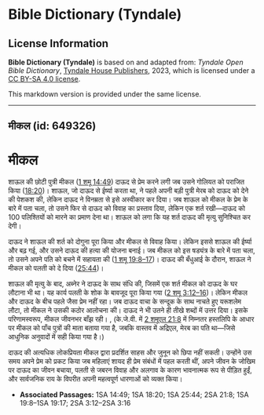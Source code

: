 # Bible Dictionary (Tyndale)

## License Information

**Bible Dictionary (Tyndale)** is based on and adapted from: _Tyndale Open Bible Dictionary_, [Tyndale House Publishers](https://tyndaleopenresources.com/), 2023, which is licensed under a [CC BY-SA 4.0 license](https://creativecommons.org/licenses/by-sa/4.0/legalcode.en).

This markdown version is provided under the same license.



--------------------------------

## मीकल (id: 649326)

मीकल
====

शाऊल की छोटी पुत्री मीकल ([1 शमू 14:49](https://ref.ly/1Sam14:49)) दाऊद से प्रेम करने लगी जब उसने गोलियत को पराजित किया ([18:20](https://ref.ly/1Sam18:20))। शाऊल, जो दाऊद से ईर्ष्या करता था, ने पहले अपनी बड़ी पुत्री मेरब को दाऊद को देने की पेशकश की, लेकिन दाऊद ने विनम्रता से इसे अस्वीकार कर दिया। जब शाऊल को मीकल के प्रेम के बारे में पता चला, तो उसने फिर से दाऊद को विवाह का प्रस्ताव दिया, लेकिन एक शर्त रखी—दाऊद को 100 पलिश्तियों को मारने का प्रमाण देना था। शाऊल को लगा कि यह शर्त दाऊद की मृत्यु सुनिश्चित कर देगी।

दाऊद ने शाऊल की शर्त को दोगुना पूरा किया और मीकल से विवाह किया। लेकिन इससे शाऊल की ईर्ष्या और बढ़ गई, और उसने दाऊद की हत्या की योजना बनाई। जब मीकल को इस षड्यंत्र के बारे में पता चला, तो उसने अपने पति को बचने में सहायता की ([1 शमू 19:8–17](https://ref.ly/1Sam19:8-1Sam19:17))। दाऊद की बँधुआई के दौरान, शाऊल ने मीकल को पलती को दे दिया ([25:44](https://ref.ly/1Sam25:44))।

शाऊल की मृत्यु के बाद, अब्नेर ने दाऊद के साथ संधि की, जिसमें एक शर्त मीकल को दाऊद के घर लौटाना भी था। यह कार्य पलती के शोक के बावजूद पूरा किया गया ([2 शमू 3:12–16](https://ref.ly/2Sam3:12-2Sam3:16))। लेकिन मीकल और दाऊद के बीच पहले जैसा प्रेम नहीं रहा। जब दाऊद वाचा के सन्दूक के साथ नाचते हुए यरूशलेम लौटा, तो मीकल ने उसकी कठोर आलोचना की। दाऊद ने भी उतने ही तीखे शब्दों में उत्तर दिया। इसके परिणामस्वरूप, मीकल जीवनभर बाँझ रही। , (के.जे.वी. में [2 शमूएल 21:8](https://ref.ly/2Sam21:8) में निम्नतर हस्तलिपि के आधार पर मीकल को पाँच पुत्रों की माता बताया गया है, जबकि वास्तव में अद्रिएल, मेरब का पति था—जिसे आधुनिक अनुवादों में सही किया गया है।)

दाऊद की अत्यधिक लोकप्रियता मीकल द्वारा प्रदर्शित साहस और जुनून को छिपा नहीं सकती। उन्होंने उस समय अपने प्रेम को प्रकट किया जब महिलाएं शायद ही प्रेम संबंधों में पहल करती थीं, अपने जीवन के जोखिम पर दाऊद का जीवन बचाया, पलती से जबरन विवाह और अलगाव के कारण भावनात्मक रूप से पीड़ित हुईं, और सार्वजनिक राय के विपरीत अपनी महत्वपूर्ण धारणाओं को व्यक्त किया।

* **Associated Passages:** 1SA 14:49; 1SA 18:20; 1SA 25:44; 2SA 21:8; 1SA 19:8–1SA 19:17; 2SA 3:12–2SA 3:16

